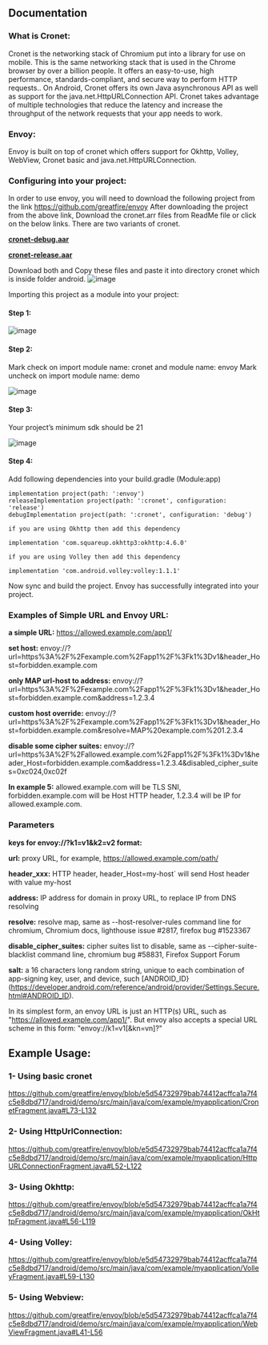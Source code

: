 ## Documentation

### What is Cronet:
Cronet is the networking stack of Chromium put into a library for use on mobile. This is the same networking stack that is used in the Chrome browser by over a billion people. It offers an easy-to-use, high performance, standards-compliant, and secure way to perform HTTP requests.. On Android, Cronet offers its own Java asynchronous API as well as support for the java.net.HttpURLConnection API. Cronet takes advantage of multiple technologies that reduce the latency and increase the throughput of the network requests that your app needs to work.

### Envoy:
Envoy is built on top of cronet which offers support for Okhttp, Volley, WebView, Cronet basic and java.net.HttpURLConnection. 

### Configuring into your project:

In order to use envoy, you will need to download the following project from the link 
https://github.com/greatfire/envoy
After downloading the project from the above link,  Download the cronet.arr files from ReadMe file or click on the below links. There are two variants of cronet.

**[cronet-debug.aar](https://envoy.greatfire.org/static/cronet-debug.aar)**

**[cronet-release.aar](https://envoy.greatfire.org/static/cronet-release.aar)**

Download both and Copy these files and paste it into directory cronet which is inside folder android.
![image](https://user-images.githubusercontent.com/15171546/89523440-45bd8480-d7fc-11ea-8be9-a40fb5126bb8.png)

 
Importing this project as a module into your project:

#### Step 1: 


![image](https://user-images.githubusercontent.com/15171546/89523489-5ec63580-d7fc-11ea-8d6e-0d1cbcbff790.png)






#### Step 2:
Mark check on import module name: cronet and module name: envoy
Mark uncheck on import module name: demo

![image](https://user-images.githubusercontent.com/15171546/89523578-85846c00-d7fc-11ea-933b-5f6e91196b7b.png)

 


#### Step 3:
Your project’s minimum sdk should be 21 

![image](https://user-images.githubusercontent.com/15171546/89523626-9af99600-d7fc-11ea-96b8-2834ff9df65e.png)


#### Step 4:
Add following dependencies into your build.gradle (Module:app)

```
implementation project(path: ':envoy')
releaseImplementation project(path: ':cronet', configuration: 'release')
debugImplementation project(path: ':cronet', configuration: 'debug')
```

```
if you are using Okhttp then add this dependency

implementation 'com.squareup.okhttp3:okhttp:4.6.0'
```

```
if you are using Volley then add this dependency

implementation 'com.android.volley:volley:1.1.1'
```

Now sync and build the project. Envoy has successfully integrated into your project.

### Examples of Simple URL and Envoy URL:

**a simple URL:** https://allowed.example.com/app1/

**set host:** envoy://?url=https%3A%2F%2Fexample.com%2Fapp1%2F%3Fk1%3Dv1&header_Host=forbidden.example.com

**only MAP url-host to address:** envoy://?url=https%3A%2F%2Fexample.com%2Fapp1%2F%3Fk1%3Dv1&header_Host=forbidden.example.com&address=1.2.3.4

**custom host override:** envoy://?url=https%3A%2F%2Fexample.com%2Fapp1%2F%3Fk1%3Dv1&header_Host=forbidden.example.com&resolve=MAP%20example.com%201.2.3.4

**disable some cipher suites:** envoy://?url=https%3A%2F%2Fallowed.example.com%2Fapp1%2F%3Fk1%3Dv1&header_Host=forbidden.example.com&address=1.2.3.4&disabled_cipher_suites=0xc024,0xc02f

**In example 5:** allowed.example.com will be TLS SNI, forbidden.example.com will be Host HTTP header, 1.2.3.4 will be IP for allowed.example.com.


### Parameters
**keys for envoy://?k1=v1&k2=v2 format:**

**url:** proxy URL, for example, https://allowed.example.com/path/

**header_xxx:** HTTP header, header_Host=my-host` will send Host header with value my-host

**address:** IP address for domain in proxy URL, to replace IP from DNS resolving

**resolve:** resolve map, same as --host-resolver-rules command line for chromium, Chromium docs, lighthouse issue #2817, firefox bug #1523367

**disable_cipher_suites:** cipher suites list to disable, same as --cipher-suite-blacklist command line, chromium bug #58831, Firefox Support Forum

**salt:** a 16 characters long random string, unique to each combination of app-signing key, user, and device, such [ANDROID_ID}(https://developer.android.com/reference/android/provider/Settings.Secure.html#ANDROID_ID).


In its simplest form, an envoy URL is just an HTTP(s) URL, such as "https://allowed.example.com/app1/". But envoy also accepts a special URL scheme in this form: "envoy://k1=v1[&kn=vn]?"

## Example Usage:
### 1-	Using basic cronet
 
 https://github.com/greatfire/envoy/blob/e5d54732979bab74412acffca1a7f4c5e8dbd717/android/demo/src/main/java/com/example/myapplication/CronetFragment.java#L73-L132


### 2-	Using HttpUrlConnection:

https://github.com/greatfire/envoy/blob/e5d54732979bab74412acffca1a7f4c5e8dbd717/android/demo/src/main/java/com/example/myapplication/HttpURLConnectionFragment.java#L52-L122
 

### 3-	Using Okhttp:
 
https://github.com/greatfire/envoy/blob/e5d54732979bab74412acffca1a7f4c5e8dbd717/android/demo/src/main/java/com/example/myapplication/OkHttpFragment.java#L56-L119


### 4-	Using Volley:
 
https://github.com/greatfire/envoy/blob/e5d54732979bab74412acffca1a7f4c5e8dbd717/android/demo/src/main/java/com/example/myapplication/VolleyFragment.java#L59-L130


### 5-	Using Webview:

https://github.com/greatfire/envoy/blob/e5d54732979bab74412acffca1a7f4c5e8dbd717/android/demo/src/main/java/com/example/myapplication/WebViewFragment.java#L41-L56
